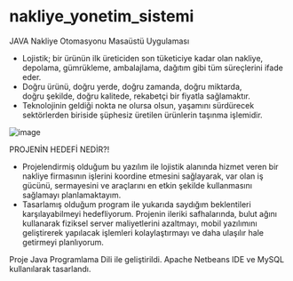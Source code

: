 # nakliye_yonetim_sistemi
JAVA Nakliye Otomasyonu Masaüstü Uygulaması

* Lojistik; bir ürünün ilk üreticiden son tüketiciye kadar olan nakliye, depolama, gümrükleme, ambalajlama, dağıtım gibi tüm süreçlerini ifade eder. 
* Doğru ürünü, doğru yerde, doğru zamanda, doğru miktarda, doğru şekilde, doğru kalitede, rekabetçi bir fiyatla sağlamaktır. 
* Teknolojinin geldiği nokta ne olursa olsun, yaşamını sürdürecek sektörlerden biriside şüphesiz üretilen ürünlerin taşınma işlemidir.

![image](https://user-images.githubusercontent.com/62994620/144129935-7e3ea73f-246d-4d52-a796-2cf4cca8365f.png)

PROJENİN HEDEFİ NEDİR?!

* Projelendirmiş olduğum bu yazılım ile lojistik alanında hizmet veren bir nakliye firmasının işlerini koordine etmesini sağlayarak, var olan iş gücünü, sermayesini ve araçlarını en etkin şekilde kullanmasını sağlamayı planlamaktayım.
* Tasarlamış olduğum program ile yukarıda saydığım beklentileri karşılayabilmeyi hedefliyorum. Projenin ileriki safhalarında, bulut ağını kullanarak fiziksel server maliyetlerini azaltmayı, mobil yazılımını geliştirerek yapılacak işlemleri kolaylaştırmayı ve daha ulaşılır hale getirmeyi planlıyorum.

Proje Java Programlama Dili ile geliştirildi. 
Apache Netbeans IDE ve MySQL kullanılarak tasarlandı.






